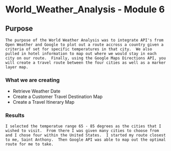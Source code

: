 # World_Weather_Analysis - Module 6

## Purpose
    The purpose of the World Weather Analysis was to integrate API's from Open Weather and Google to plot out a route accross a country given a criteria of set for specific temperatures in that city.  We also pulled in hotel information to map out where we would stay in each city on our route.  Finally, using the Google Maps Directions API, you will create a travel route between the four cities as well as a marker layer map.

### What we are creating
- Retrieve Weather Date
- Create a Customer Travel Destination Map
- Create a Travel Itinerary Map

### Results
    I selected the temperatue range 65 - 85 degrees as the cities that I wished to visit.  From there I was given many cities to choose from and I chose four within the United States.  I started my route closest to me, Saint Anthony.  Then Google API was able to map out the optimal route for me to take.  